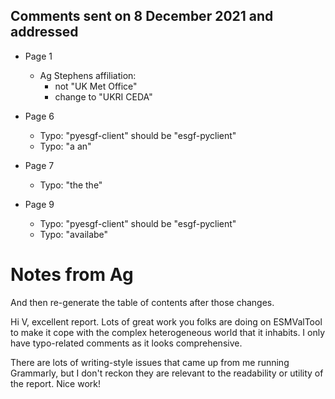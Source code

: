 ## Comments sent on 8 December 2021 and addressed

- Page 1
  - Ag Stephens affiliation:
    - not "UK Met Office"
    - change to "UKRI CEDA"

- Page 6
  - Typo: "pyesgf-client" should be "esgf-pyclient"
  - Typo: "a an"

- Page 7
  - Typo: "the the"

- Page 9
  - Typo: "pyesgf-client" should be "esgf-pyclient"
  - Typo: "availabe"

# Notes from Ag

And then re-generate the table of contents after those changes.

Hi V, excellent report. Lots of great work you folks are doing on ESMValTool to make it cope with the complex heterogeneous world that it inhabits. I only have typo-related comments as it looks comprehensive.

There are lots of writing-style issues that came up from me running Grammarly, but I don't reckon they are relevant to the readability or utility of the report. Nice work!
